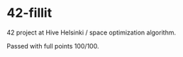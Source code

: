 # 42-fillit
42 project at Hive Helsinki / space optimization algorithm.

Passed with full points 100/100.
